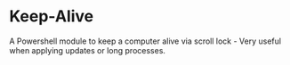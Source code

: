 # Keep-Alive
A Powershell module to keep a computer alive via scroll lock - Very useful when applying updates or long processes.
